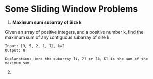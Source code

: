 # Some Sliding Window Problems
1. __Maximum sum subarray of Size k__
   
Given an array of positive integers, and a positive number k, find the maximum sum of any contiguous subarray of size k.
```
Input: [3, 5, 2, 1, 7], k=2
Output: 8
```  

```
Explanation: Here the subarray [1, 7] or [3, 5] is the sum of the maximum sum.
```
2. 